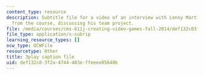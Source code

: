 ```yaml
---
content_type: resource
description: Subtitle file for a video of an interview with Lenny Martinez, a student
  from the course, discussing his team project.
file: /media/courses/cms-611j-creating-video-games-fall-2014/def132c03f2a4744483effeeee85640b_jbhbJBtS48w.srt
file_type: application/x-subrip
learning_resource_types: []
ocw_type: OCWFile
resourcetype: Other
title: 3play caption file
uid: def132c0-3f2a-4744-483e-ffeeee85640b
---
```

